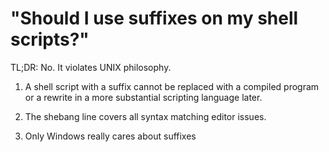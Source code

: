 # "Should I use suffixes on my shell scripts?"

TL;DR: No. It violates UNIX philosophy.

1. A shell script with a suffix cannot be replaced with a compiled
   program or a rewrite in a more substantial scripting language later.

1. The shebang line covers all syntax matching editor issues.

1. Only Windows really cares about suffixes
